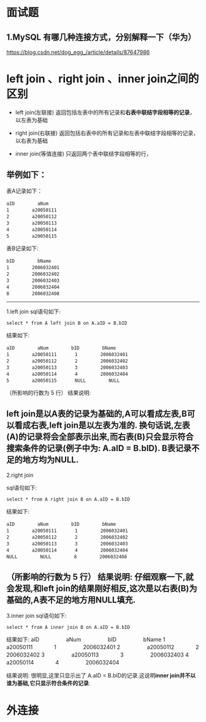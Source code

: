 # 面试题

## 1.MySQL 有哪几种连接方式，分别解释一下（华为）

https://blog.csdn.net/dog_egg_/article/details/87647986


# left join 、right join 、inner join之间的区别

- left join(左联接) 返回包括左表中的所有记录和**右表中联结字段相等的记录**，以左表为基础

- right join(右联接) 返回包括右表中的所有记录和左表中联结字段相等的记录，以右表为基础

- inner join(等值连接) 只返回两个表中联结字段相等的行，

举例如下： 
--------------------------------------------
表A记录如下：

    aID　　　　　aNum
    1　　　　　a20050111
    2　　　　　a20050112
    3　　　　　a20050113
    4　　　　　a20050114
    5　　　　　a20050115

表B记录如下:

    bID　　　　　bName
    1　　　　　2006032401
    2　　　　　2006032402
    3　　　　　2006032403
    4　　　　　2006032404
    8　　　　　2006032408

--------------------------------------------
1.left join
sql语句如下: 

    select * from A left join B on A.aID = B.bID

结果如下:

    aID　　　　　aNum　　　　　bID　　　　　bName
    1　　　　　a20050111　　　　1　　　　　2006032401
    2　　　　　a20050112　　　　2　　　　　2006032402
    3　　　　　a20050113　　　　3　　　　　2006032403
    4　　　　　a20050114　　　　4　　　　　2006032404
    5　　　　　a20050115　　　　NULL　　　　　NULL

（所影响的行数为 5 行）
结果说明:

left join是以A表的记录为基础的,**A可以看成左表,B可以看成右表**,left join是以左表为准的.
换句话说,**左表(A)的记录将会全部表示出来**,而右表(B)只会显示符合搜索条件的记录(例子中为: A.aID = B.bID).
B表记录**不足的地方均为NULL**.
--------------------------------------------
2.right join

sql语句如下: 

	select * from A right join B on A.aID = B.bID

结果如下:

    aID　　　　　aNum　　　　　bID　　　　　bName
    1　　　　　a20050111　　　　1　　　　　2006032401
    2　　　　　a20050112　　　　2　　　　　2006032402
    3　　　　　a20050113　　　　3　　　　　2006032403
    4　　　　　a20050114　　　　4　　　　　2006032404
    NULL　　　　　NULL　　　　　8　　　　　2006032408

（所影响的行数为 5 行）
结果说明:
仔细观察一下,就会发现,和left join的结果刚好相反,这次是**以右表(B)为基础的,A表不足的地方用NULL填充.**
--------------------------------------------
3.inner join
sql语句如下: 

    select * from A inner join B on A.aID = B.bID

结果如下:
aID　　　　　aNum　　　　　bID　　　　　bName
1　　　　　a20050111　　　　1　　　　　2006032401
2　　　　　a20050112　　　　2　　　　　2006032402
3　　　　　a20050113　　　　3　　　　　2006032403
4　　　　　a20050114　　　　4　　　　　2006032404

结果说明:
很明显,这里只显示出了 A.aID = B.bID的记录.这说明**inner join并不以谁为基础,它只显示符合条件的记录**.

# 外连接

